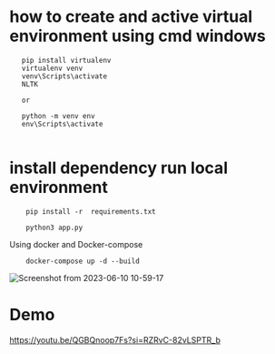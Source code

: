 # how to create and active virtual environment using cmd windows

```
   pip install virtualenv
   virtualenv venv
   venv\Scripts\activate
   NLTK

   or

   python -m venv env
   env\Scripts\activate


```

# install dependency run local environment

```
    pip install -r  requirements.txt
```

```
    python3 app.py
```

Using docker and Docker-compose

```
    docker-compose up -d --build
```

![Screenshot from 2023-06-10 10-59-17](https://github.com/dassudip2001/bot/assets/85440350/2805669b-977c-4ebc-a8da-cdb52561af4b)


# Demo 
https://youtu.be/QGBQnoop7Fs?si=RZRvC-82vLSPTR_b
